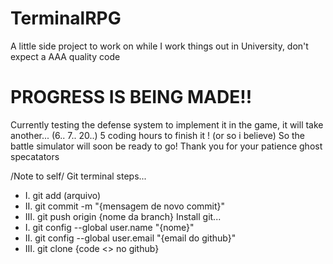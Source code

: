 # TerminalRPG 
A little side project to work on while I work things out in University, don't expect a AAA quality code
# PROGRESS IS BEING MADE!!
Currently testing the defense system to implement it in the game, it will take another... (6.. 7.. 20..) 5 coding hours to finish it ! (or so i believe)
So the battle simulator will soon be ready to go!
Thank you for your patience ghost specatators






















/Note to self/
Git terminal steps...
- I. git add (arquivo)
- II. git commit -m "{mensagem de novo commit}"
- III. git push origin {nome da branch}
Install git...
- I. git config --global user.name "{nome}"
- II. git config --global user.email "{email do github}"
- III. git clone {code <> no github}
